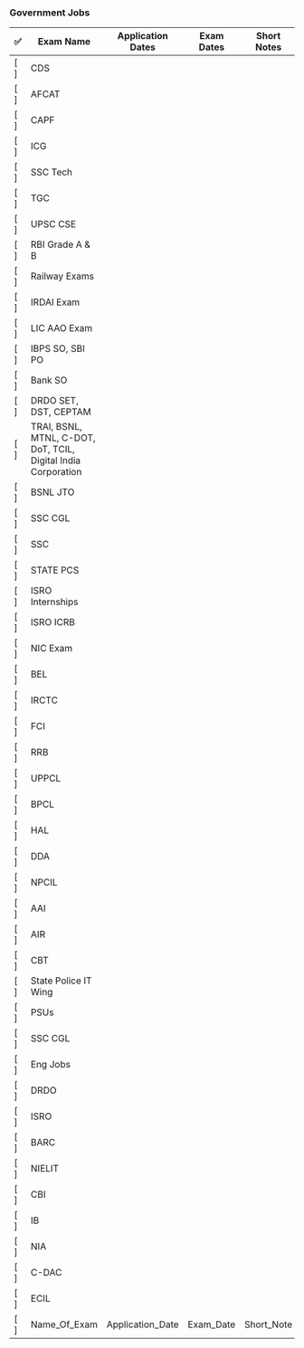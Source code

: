 ### Government Jobs

| ✅ | Exam Name | Application Dates | Exam Dates | Short Notes |
|----|-----------|-------------------|-------------|--------------|
| [ ] | CDS |  |  |  |
| [ ] | AFCAT |  |  |  |
| [ ] | CAPF |  |  |  |
| [ ] | ICG |  |  |  |
| [ ] | SSC Tech |  |  |  |
| [ ] | TGC |  |  |  |
| [ ] | UPSC CSE |  |  |  |
| [ ] | RBI Grade A & B |  |  |  |
| [ ] | Railway Exams |  |  |  |
| [ ] | IRDAI Exam |  |  |  |
| [ ] | LIC AAO Exam |  |  |  |
| [ ] | IBPS SO, SBI PO |  |  |  |
| [ ] | Bank SO |  |  |  |
| [ ] | DRDO SET, DST, CEPTAM |  |  |  |
| [ ] | TRAI, BSNL, MTNL, C-DOT, DoT, TCIL, Digital India Corporation |  |  |  |
| [ ] | BSNL JTO |  |  |  |
| [ ] | SSC CGL |  |  |  |
| [ ] | SSC |  |  |  |
| [ ] | STATE PCS |  |  |  |
| [ ] | ISRO Internships |  |  |  |
| [ ] | ISRO ICRB |  |  |  |
| [ ] | NIC Exam |  |  |  |
| [ ] | BEL |  |  |  |
| [ ] | IRCTC |  |  |  |
| [ ] | FCI |  |  |  |
| [ ] | RRB |  |  |  |
| [ ] | UPPCL |  |  |  |
| [ ] | BPCL |  |  |  |
| [ ] | HAL |  |  |  |
| [ ] | DDA |  |  |  |
| [ ] | NPCIL |  |  |  |
| [ ] | AAI |  |  |  |
| [ ] | AIR |  |  |  |
| [ ] | CBT |  |  |  |
| [ ] | State Police IT Wing |  |  |  |
| [ ] | PSUs |  |  |  |
| [ ] | SSC CGL |  |  |  |
| [ ] | Eng Jobs |  |  |  |
| [ ] | DRDO |  |  |  |
| [ ] | ISRO |  |  |  |
| [ ] | BARC |  |  |  |
| [ ] | NIELIT |  |  |  |
| [ ] | CBI |  |  |  |
| [ ] | IB |  |  |  |
| [ ] | NIA |  |  |  |
| [ ] | C-DAC |  |  |  |
| [ ] | ECIL |  |  |  |
| [ ] | Name_Of_Exam | Application_Date | Exam_Date | Short_Note |
